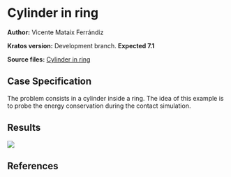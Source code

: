 # Cylinder in ring

**Author:** Vicente Mataix Ferrándiz

**Kratos version:** Development branch. **Expected 7.1**

**Source files:** [Cylinder in ring](https://github.com/KratosMultiphysics/Examples/tree/master/contact_structural_mechanics/use_cases/in_ring/source)

## Case Specification

The problem consists in a cylinder inside a ring. The idea of this example is to probe the energy conservation during the contact simulation.

## Results

![](data/animation.gif)

## References

